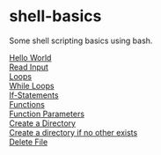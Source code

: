 # shell-basics
Some shell scripting basics using bash.

[Hello World](hello-world.sh)
<br >
[Read Input](read-input.sh)
<br >
[Loops](loops.sh)
<br >
[While Loops](while-loops.sh)
<br >
[If-Statements](if-statements.sh)
<br >
[Functions](functions.sh)
<br >
[Function Parameters](function-parameters.sh)
<br >
[Create a Directory](create-directory.sh)
<br >
[Create a directory if no other exists](conditional-create-directory.sh)
<br >
[Delete File](delete-file.sh)